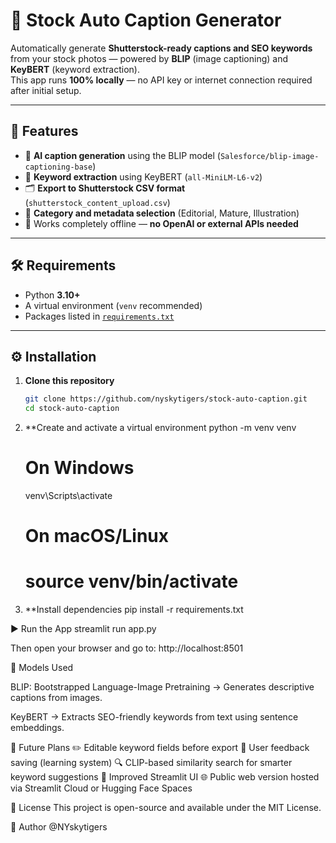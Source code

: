# 📸 Stock Auto Caption Generator

Automatically generate **Shutterstock-ready captions and SEO keywords** from your stock photos — powered by **BLIP** (image captioning) and **KeyBERT** (keyword extraction).  
This app runs **100% locally** — no API key or internet connection required after initial setup.

---

## 🚀 Features
- 🧠 **AI caption generation** using the BLIP model (`Salesforce/blip-image-captioning-base`)
- 🔑 **Keyword extraction** using KeyBERT (`all-MiniLM-L6-v2`)
- 🗂️ **Export to Shutterstock CSV format** (`shutterstock_content_upload.csv`)
- 🎨 **Category and metadata selection** (Editorial, Mature, Illustration)
- 💾 Works completely offline — **no OpenAI or external APIs needed**

---

## 🛠️ Requirements
- Python **3.10+**
- A virtual environment (`venv` recommended)
- Packages listed in [`requirements.txt`](./requirements.txt)

---

## ⚙️ Installation

1. **Clone this repository**
   ```bash
   git clone https://github.com/nyskytigers/stock-auto-caption.git
   cd stock-auto-caption

2. **Create and activate a virtual environment
    python -m venv venv
    # On Windows
    venv\Scripts\activate
    # On macOS/Linux
    # source venv/bin/activate

4. **Install dependencies
    pip install -r requirements.txt

▶️ Run the App
    streamlit run app.py

Then open your browser and go to: 
    http://localhost:8501


🧠 Models Used

BLIP: Bootstrapped Language-Image Pretraining
→ Generates descriptive captions from images.

KeyBERT
→ Extracts SEO-friendly keywords from text using sentence embeddings.


🧩 Future Plans
✏️ Editable keyword fields before export
💬 User feedback saving (learning system)
🔍 CLIP-based similarity search for smarter keyword suggestions
🎨 Improved Streamlit UI
🌐 Public web version hosted via Streamlit Cloud or Hugging Face Spaces

🪪 License
This project is open-source and available under the MIT License.

👤 Author
@NYskytigers
